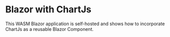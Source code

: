 # Blazor with ChartJs

This WASM Blazor application is self-hosted and shows how to incorporate ChartJs as a reusable Blazor Component.